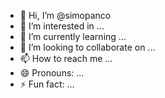 - 👋 Hi, I’m @simopanco
- 👀 I’m interested in ...
- 🌱 I’m currently learning ...
- 💞️ I’m looking to collaborate on ...
- 📫 How to reach me ...
- 😄 Pronouns: ...
- ⚡ Fun fact: ...

<!---
simopanco/simopanco is a ✨ special ✨ repository because its `README.md` (this file) appears on your GitHub profile.
You can click the Preview link to take a look at your changes.
--->

